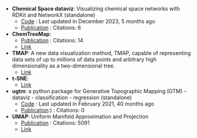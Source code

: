 - **Chemical Space dataviz**: Visualizing chemical space networks with RDKit and NetworkX (standalone)
	- [Code](https://github.com/vfscalfani/CSN_tutorial) : Last updated in December 2023, 5 months ago
	- [Publication](https://doi.org/10.1186/s13321-022-00664-x) : Citations: 6
- **ChemTreeMap**: 
	- [Publication](https://doi.org/10.1093%2Fbioinformatics%2Fbtw523) : Citations: 14
	- [Link](http://ajing.github.io/ChemTreeMap/)
- **TMAP**: A new data visualization method, TMAP, capable of representing data sets of up to millions of data points and arbitrary high dimensionality as a two-dimensional tree.
	- [Link](http://tmap.gdb.tools/)
- **t-SNE**: 
	- [Link](https://scikit-learn.org/stable/modules/generated/sklearn.manifold.TSNE.html)
- **ugtm**: a python package for Generative Topographic Mapping (GTM) - dataviz - classification - regression (standalone)
	- [Code](https://github.com/hagax8/ugtm) : Last updated in February 2021, 40 months ago
	- [Publication](https://doi.org/10.5334/jors.235/):) : Citations: 0
- **UMAP**: Uniform Manifold Approximation and Projection
	- [Publication](https://doi.org/10.21105/joss.00861) : Citations: 5091
	- [Link](https://umap-learn.readthedocs.io/en/latest/basic_usage.html)
